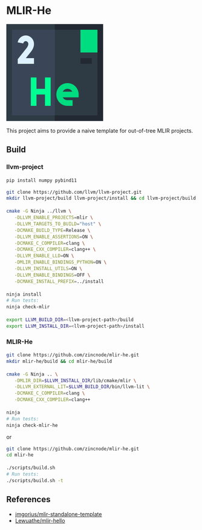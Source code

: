 # MLIR-He

![logo](images/icon-helium.png)

This project aims to provide a naive template for out-of-tree MLIR projects. 

## Build

### llvm-project

```sh
pip install numpy pybind11
```

```sh
git clone https://github.com/llvm/llvm-project.git
mkdir llvm-project/build llvm-project/install && cd llvm-project/build

cmake -G Ninja ../llvm \
   -DLLVM_ENABLE_PROJECTS=mlir \
   -DLLVM_TARGETS_TO_BUILD="host" \
   -DCMAKE_BUILD_TYPE=Release \
   -DLLVM_ENABLE_ASSERTIONS=ON \
   -DCMAKE_C_COMPILER=clang \
   -DCMAKE_CXX_COMPILER=clang++ \
   -DLLVM_ENABLE_LLD=ON \
   -DMLIR_ENABLE_BINDINGS_PYTHON=ON \
   -DLLVM_INSTALL_UTILS=ON \
   -DLLVM_ENABLE_BINDINGS=OFF \
   -DCMAKE_INSTALL_PREFIX=../install

ninja install
# Run tests:
ninja check-mlir

export LLVM_BUILD_DIR=<llvm-project-path>/build
export LLVM_INSTALL_DIR=<llvm-project-path>/install
```

### MLIR-He

```sh
git clone https://github.com/zincnode/mlir-he.git
mkdir mlir-he/build && cd mlir-he/build

cmake -G Ninja .. \
   -DMLIR_DIR=$LLVM_INSTALL_DIR/lib/cmake/mlir \
   -DLLVM_EXTERNAL_LIT=$LLVM_BUILD_DIR/bin/llvm-lit \
   -DCMAKE_C_COMPILER=clang \
   -DCMAKE_CXX_COMPILER=clang++

ninja
# Run tests:
ninja check-mlir-he
```

or

```sh
git clone https://github.com/zincnode/mlir-he.git
cd mlir-he

./scripts/build.sh
# Run tests:
./scripts/build.sh -t
```

## References

- [jmgorius/mlir-standalone-template](https://github.com/jmgorius/mlir-standalone-template)
- [Lewuathe/mlir-hello](https://github.com/Lewuathe/mlir-hello)
